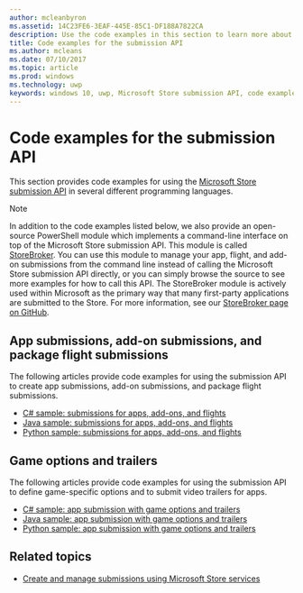 ```yaml
---
author: mcleanbyron
ms.assetid: 14C23FE6-3EAF-445E-85C1-DF188A7822CA
description: Use the code examples in this section to learn more about using the Microsoft Store submission API.
title: Code examples for the submission API
ms.author: mcleans
ms.date: 07/10/2017
ms.topic: article
ms.prod: windows
ms.technology: uwp
keywords: windows 10, uwp, Microsoft Store submission API, code examples
---
```


# Code examples for the submission API

This section provides code examples for using the [Microsoft Store submission API](create-and-manage-submissions-using-windows-store-services.md) in several different programming languages.

> [!NOTE]
> In addition to the code examples listed below, we also provide an open-source PowerShell module which implements a command-line interface on top of the Microsoft Store submission API. This module is called [StoreBroker](https://aka.ms/storebroker). You can use this module to manage your app, flight, and add-on submissions from the command line instead of calling the Microsoft Store submission API directly, or you can simply browse the source to see more examples for how to call this API. The StoreBroker module is actively used within Microsoft as the primary way that many first-party applications are submitted to the Store. For more information, see our [StoreBroker page on GitHub](https://aka.ms/storebroker).

## App submissions, add-on submissions, and package flight submissions

The following articles provide code examples for using the submission API to create app submissions, add-on submissions, and package flight submissions.

* [C# sample: submissions for apps, add-ons, and flights](csharp-code-examples-for-the-windows-store-submission-api.md)
* [Java sample: submissions for apps, add-ons, and flights](java-code-examples-for-the-windows-store-submission-api.md)
* [Python sample: submissions for apps, add-ons, and flights](python-code-examples-for-the-windows-store-submission-api.md)

## Game options and trailers

The following articles provide code examples for using the submission API to define game-specific options and to submit video trailers for apps.

* [C# sample: app submission with game options and trailers](csharp-code-examples-for-submissions-game-options-and-trailers.md)
* [Java sample: app submission with game options and trailers](java-code-examples-for-submissions-game-options-and-trailers.md)
* [Python sample: app submission with game options and trailers](python-code-examples-for-submissions-game-options-and-trailers.md)

## Related topics

* [Create and manage submissions using Microsoft Store services](create-and-manage-submissions-using-windows-store-services.md)
